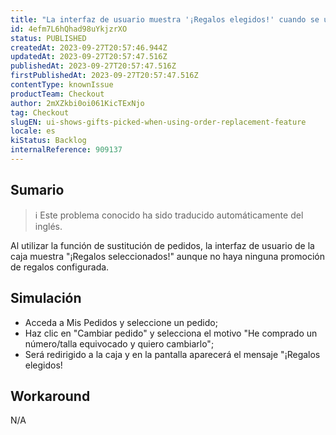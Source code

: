 ```yaml
---
title: "La interfaz de usuario muestra '¡Regalos elegidos!' cuando se utiliza la función de sustitución de pedidos."
id: 4efm7L6hQhad98uYkjzrXO
status: PUBLISHED
createdAt: 2023-09-27T20:57:46.944Z
updatedAt: 2023-09-27T20:57:47.516Z
publishedAt: 2023-09-27T20:57:47.516Z
firstPublishedAt: 2023-09-27T20:57:47.516Z
contentType: knownIssue
productTeam: Checkout
author: 2mXZkbi0oi061KicTExNjo
tag: Checkout
slugEN: ui-shows-gifts-picked-when-using-order-replacement-feature
locale: es
kiStatus: Backlog
internalReference: 909137
---
```


## Sumario

>ℹ️ Este problema conocido ha sido traducido automáticamente del inglés.


Al utilizar la función de sustitución de pedidos, la interfaz de usuario de la caja muestra "¡Regalos seleccionados!" aunque no haya ninguna promoción de regalos configurada.



## Simulación



- Acceda a Mis Pedidos y seleccione un pedido;
- Haz clic en "Cambiar pedido" y selecciona el motivo "He comprado un número/talla equivocado y quiero cambiarlo";
- Será redirigido a la caja y en la pantalla aparecerá el mensaje "¡Regalos elegidos!


##

## Workaround


N/A




